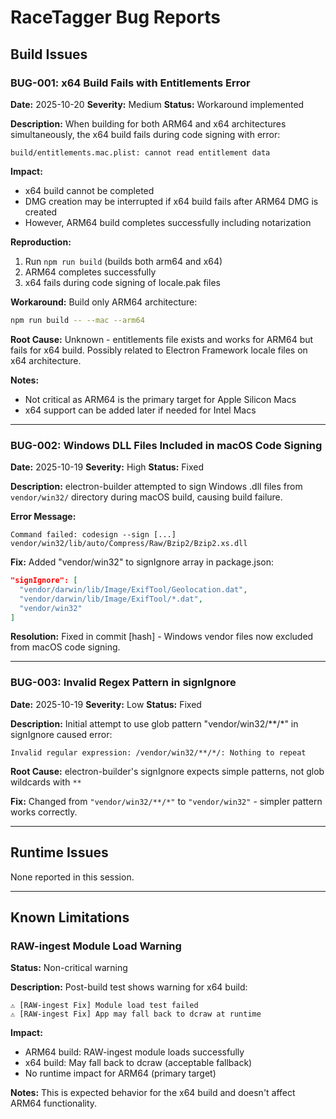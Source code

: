 # RaceTagger Bug Reports

## Build Issues

### BUG-001: x64 Build Fails with Entitlements Error
**Date:** 2025-10-20
**Severity:** Medium
**Status:** Workaround implemented

**Description:**
When building for both ARM64 and x64 architectures simultaneously, the x64 build fails during code signing with error:
```
build/entitlements.mac.plist: cannot read entitlement data
```

**Impact:**
- x64 build cannot be completed
- DMG creation may be interrupted if x64 build fails after ARM64 DMG is created
- However, ARM64 build completes successfully including notarization

**Reproduction:**
1. Run `npm run build` (builds both arm64 and x64)
2. ARM64 completes successfully
3. x64 fails during code signing of locale.pak files

**Workaround:**
Build only ARM64 architecture:
```bash
npm run build -- --mac --arm64
```

**Root Cause:**
Unknown - entitlements file exists and works for ARM64 but fails for x64 build. Possibly related to Electron Framework locale files on x64 architecture.

**Notes:**
- Not critical as ARM64 is the primary target for Apple Silicon Macs
- x64 support can be added later if needed for Intel Macs

---

### BUG-002: Windows DLL Files Included in macOS Code Signing
**Date:** 2025-10-19
**Severity:** High
**Status:** Fixed

**Description:**
electron-builder attempted to sign Windows .dll files from `vendor/win32/` directory during macOS build, causing build failure.

**Error Message:**
```
Command failed: codesign --sign [...] vendor/win32/lib/auto/Compress/Raw/Bzip2/Bzip2.xs.dll
```

**Fix:**
Added "vendor/win32" to signIgnore array in package.json:
```json
"signIgnore": [
  "vendor/darwin/lib/Image/ExifTool/Geolocation.dat",
  "vendor/darwin/lib/Image/ExifTool/*.dat",
  "vendor/win32"
]
```

**Resolution:**
Fixed in commit [hash] - Windows vendor files now excluded from macOS code signing.

---

### BUG-003: Invalid Regex Pattern in signIgnore
**Date:** 2025-10-19
**Severity:** Low
**Status:** Fixed

**Description:**
Initial attempt to use glob pattern "vendor/win32/**/*" in signIgnore caused error:
```
Invalid regular expression: /vendor/win32/**/*/: Nothing to repeat
```

**Root Cause:**
electron-builder's signIgnore expects simple patterns, not glob wildcards with `**`

**Fix:**
Changed from `"vendor/win32/**/*"` to `"vendor/win32"` - simpler pattern works correctly.

---

## Runtime Issues

None reported in this session.

---

## Known Limitations

### RAW-ingest Module Load Warning
**Status:** Non-critical warning

**Description:**
Post-build test shows warning for x64 build:
```
⚠️ [RAW-ingest Fix] Module load test failed
⚠️ [RAW-ingest Fix] App may fall back to dcraw at runtime
```

**Impact:**
- ARM64 build: RAW-ingest module loads successfully
- x64 build: May fall back to dcraw (acceptable fallback)
- No runtime impact for ARM64 (primary target)

**Notes:**
This is expected behavior for the x64 build and doesn't affect ARM64 functionality.
